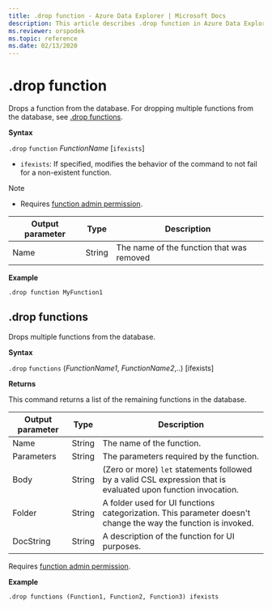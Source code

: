 ```yaml
---
title: .drop function - Azure Data Explorer | Microsoft Docs
description: This article describes .drop function in Azure Data Explorer.
ms.reviewer: orspodek
ms.topic: reference
ms.date: 02/13/2020
---
```

# .drop function

Drops a function from the database.
For dropping multiple functions from the database, see [.drop functions](#drop-functions).

**Syntax**

`.drop` `function` *FunctionName* [`ifexists`]

* `ifexists`: If specified, modifies the behavior of the command to
  not fail for a non-existent function.

> [!NOTE]
> * Requires [function admin permission](../management/access-control/role-based-authorization.md).
    
|Output parameter |Type |Description
|---|---|--- 
|Name  |String |The name of the function that was removed
 
**Example** 

```kusto
.drop function MyFunction1
```

## .drop functions

Drops multiple functions from the database.

**Syntax**

`.drop` `functions` (*FunctionName1*, *FunctionName2*,..) [ifexists]

**Returns**

This command returns a list of the remaining functions in the database.

|Output parameter |Type |Description
|---|---|--- 
|Name  |String |The name of the function. 
|Parameters  |String |The parameters required by the function.
|Body  |String |(Zero or more) `let` statements followed by a valid CSL expression that is evaluated upon function invocation.
|Folder|String|A folder used for UI functions categorization. This parameter doesn't change the way the function is invoked.
|DocString|String|A description of the function for UI purposes.

Requires [function admin permission](../management/access-control/role-based-authorization.md).

**Example** 
 
```kusto
.drop functions (Function1, Function2, Function3) ifexists
```

